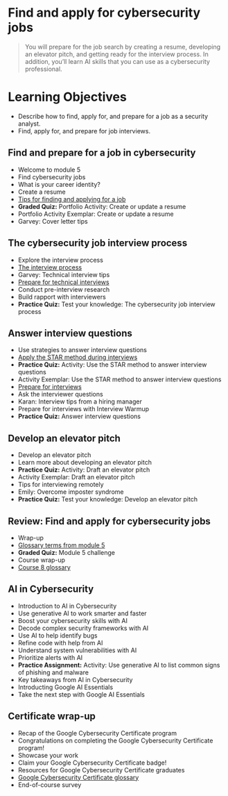 # Find and apply for cybersecurity jobs
> You will prepare for the job search by creating a resume, developing an elevator pitch, and getting ready for the interview process. In addition, you’ll learn AI skills that you can use as a cybersecurity professional.
# Learning Objectives
- Describe how to find, apply for, and prepare for a job as a security analyst.
- Find, apply for, and prepare for job interviews.
## Find and prepare for a job in cybersecurity
- Welcome to module 5
- Find cybersecurity jobs
- What is your career identity?
- Create a resume
- [Tips for finding and applying for a job](https://github.com/KailaniBailey/Google-Cybersecurity-Professional-Certificate/tree/main/Course%208:%20Put%20It%20to%20Work:%20Prepare%20for%20Cybersecurity%20Jobs/Find%20and%20apply%20for%20cybersecurity%20jobs/Tips%20for%20finding%20and%20applying%20for%20a%20job)
- **Graded Quiz:** Portfolio Activity: Create or update a resume
- Portfolio Activity Exemplar: Create or update a resume
- Garvey: Cover letter tips
## The cybersecurity job interview process
- Explore the interview process
- [The interview process](https://github.com/KailaniBailey/Google-Cybersecurity-Professional-Certificate/tree/main/Course%208:%20Put%20It%20to%20Work:%20Prepare%20for%20Cybersecurity%20Jobs/Find%20and%20apply%20for%20cybersecurity%20jobs/The%20interview%20process)
- Garvey: Technical interview tips
- [Prepare for technical interviews](https://github.com/KailaniBailey/Google-Cybersecurity-Professional-Certificate/tree/main/Course%208:%20Put%20It%20to%20Work:%20Prepare%20for%20Cybersecurity%20Jobs/Find%20and%20apply%20for%20cybersecurity%20jobs/Prepare%20for%20technical%20interviews)
- Conduct pre-interview research
- Build rapport with interviewers
- **Practice Quiz:** Test your knowledge: The cybersecurity job interview process
## Answer interview questions
- Use strategies to answer interview questions
- [Apply the STAR method during interviews](https://github.com/KailaniBailey/Google-Cybersecurity-Professional-Certificate/tree/main/Course%208%3A%20Put%20It%20to%20Work%3A%20Prepare%20for%20Cybersecurity%20Jobs/Find%20and%20apply%20for%20cybersecurity%20jobs/Apply%20the%20STAR%20method%20during%20interviews)
- **Practice Quiz:** Activity: Use the STAR method to answer interview questions
- Activity Exemplar: Use the STAR method to answer interview questions
- [Prepare for interviews](https://github.com/KailaniBailey/Google-Cybersecurity-Professional-Certificate/tree/main/Course%208:%20Put%20It%20to%20Work:%20Prepare%20for%20Cybersecurity%20Jobs/Find%20and%20apply%20for%20cybersecurity%20jobs/Prepare%20for%20interviews)
- Ask the interviewer questions
- Karan: Interview tips from a hiring manager
- Prepare for interviews with Interview Warmup
- **Practice Quiz:** Answer interview questions
## Develop an elevator pitch
- Develop an elevator pitch
- Learn more about developing an elevator pitch
- **Practice Quiz:** Activity: Draft an elevator pitch
- Activity Exemplar: Draft an elevator pitch
- Tips for interviewing remotely
- Emily: Overcome imposter syndrome
- **Practice Quiz:** Test your knowledge: Develop an elevator pitch
## Review: Find and apply for cybersecurity jobs
- Wrap-up
- [Glossary terms from module 5](https://github.com/KailaniBailey/Google-Cybersecurity-Professional-Certificate/blob/main/Course%208:%20Put%20It%20to%20Work:%20Prepare%20for%20Cybersecurity%20Jobs/Find%20and%20apply%20for%20cybersecurity%20jobs/Glossary%20terms%20from%20module%205/README.md)
- **Graded Quiz:** Module 5 challenge
- Course wrap-up
- [Course 8 glossary](https://github.com/KailaniBailey/Google-Cybersecurity-Professional-Certificate/blob/main/Course%208%3A%20Put%20It%20to%20Work%3A%20Prepare%20for%20Cybersecurity%20Jobs/Find%20and%20apply%20for%20cybersecurity%20jobs/Course%208%20glossary.pdf)
## AI in Cybersecurity
- Introduction to AI in Cybersecurity
- Use generative AI to work smarter and faster
- Boost your cybersecurity skills with AI
- Decode complex security frameworks with AI
- Use AI to help identify bugs
- Refine code with help from AI
- Understand system vulnerabilities with AI
- Prioritize alerts with AI
- **Practice Assignment:** Activity: Use generative AI to list common signs of phishing and malware
- Key takeaways from AI in Cybersecurity
- Introducting Google AI Essentials
- Take the next step with Google AI Essentials
## Certificate wrap-up
- Recap of the Google Cybersecurity Certificate program
- Congratulations on completing the Google Cybersecurity Certificate program!
- Showcase your work
- Claim your Google Cybersecurity Certificate badge!
- Resources for Google Cybersecurity Certificate graduates
- [Google Cybersecurity Certificate glossary](https://github.com/KailaniBailey/Google-Cybersecurity-Professional-Certificate/blob/main/Course%208%3A%20Put%20It%20to%20Work%3A%20Prepare%20for%20Cybersecurity%20Jobs/Find%20and%20apply%20for%20cybersecurity%20jobs/Google%20Cybersecurity%20Certificate%20glossary.pdf)
- End-of-course survey
